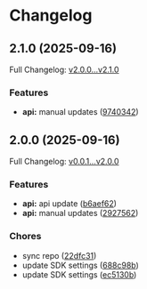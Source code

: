# Changelog

## 2.1.0 (2025-09-16)

Full Changelog: [v2.0.0...v2.1.0](https://github.com/channel3-ai/sdk-typescript/compare/v2.0.0...v2.1.0)

### Features

* **api:** manual updates ([9740342](https://github.com/channel3-ai/sdk-typescript/commit/974034268f70061c332938636dcb1a5249a656ff))

## 2.0.0 (2025-09-16)

Full Changelog: [v0.0.1...v2.0.0](https://github.com/channel3-ai/sdk-typescript/compare/v0.0.1...v2.0.0)

### Features

* **api:** api update ([b6aef62](https://github.com/channel3-ai/sdk-typescript/commit/b6aef62a441b11756697ceab4c5bc252f3dbe336))
* **api:** manual updates ([2927562](https://github.com/channel3-ai/sdk-typescript/commit/2927562fc383293ce0e857547388a266bc010381))


### Chores

* sync repo ([22dfc31](https://github.com/channel3-ai/sdk-typescript/commit/22dfc314c1e4a18dfc4e15d24568e6d41ec884c7))
* update SDK settings ([688c98b](https://github.com/channel3-ai/sdk-typescript/commit/688c98b9055cc4b530c88416718925551bef063b))
* update SDK settings ([ec5130b](https://github.com/channel3-ai/sdk-typescript/commit/ec5130b090392d1d9b4a9cb87d74ff44a4116e2f))
